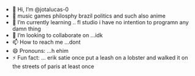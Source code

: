 - 👋 Hi, I’m @jotalucas-0
- 👀 music games philosphy brazil politics and such also anime
- 🌱 I’m currently learning .. fl studio i have no intention to programn any damn thing
- 💞️ I’m looking to collaborate on ...idk
- 📫 How to reach me ...dont
- 😄 Pronouns: ...h ehim
- ⚡ Fun fact: ... erik satie once put a leash on a lobster and walked it on the streets of paris at least once

<!---
jotalucas-0/jotalucas-0 is a ✨ special ✨ repository because its `README.md` (this file) appears on your GitHub profile.
You can click the Preview link to take a look at your changes.
--->
